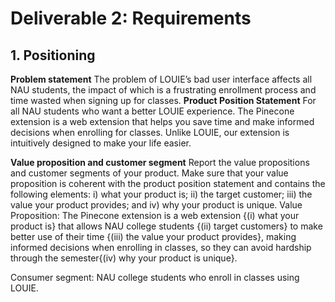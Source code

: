 # Deliverable 2: Requirements
## 1. Positioning
**Problem statement**
The problem of LOUIE’s bad user interface affects all NAU students, the impact of which is a frustrating enrollment process and time wasted when signing up for classes. 
**Product Position Statement**
For all NAU students who want a better LOUIE experience. The Pinecone extension is a web extension that helps you save time and make informed decisions when enrolling for classes. Unlike LOUIE, our extension is intuitively designed to make your life easier.


**Value proposition and customer segment**
Report the value propositions and customer segments of your product. Make sure that your value proposition is coherent with the product position statement and contains the following elements: i) what your product is; ii) the target customer; iii) the value your product provides; and iv) why your product is unique.
Value Proposition: The Pinecone extension is a web extension {(i) what your product is} that allows NAU college students {(ii) target customers} to make better use of their time {(iii) the value your product provides}, making informed decisions when enrolling in classes, so they can avoid hardship through the semester{(iv) why your product is unique}. 

Consumer segment: NAU college students who enroll in classes using LOUIE. 
